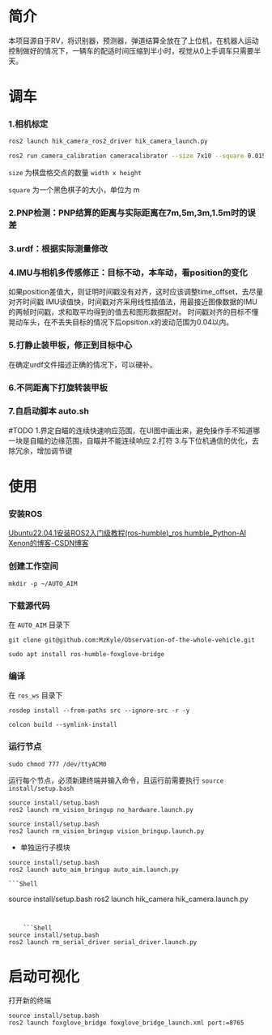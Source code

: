 # 简介
本项目源自于RV，将识别器，预测器，弹道结算全放在了上位机，在机器人运动控制做好的情况下，一辆车的配适时间压缩到半小时，视觉从0上手调车只需要半天。

# 调车
### 1.相机标定
```bash
ros2 launch hik_camera_ros2_driver hik_camera_launch.py

ros2 run camera_calibration cameracalibrator --size 7x10 --square 0.015 image:=/camera/image camera:=/camera
```
`size` 为棋盘格交点的数量 `width x height`

`square` 为一个黑色棋子的大小，单位为 m

### 2.PNP检测：PNP结算的距离与实际距离在7m,5m,3m,1.5m时的误差
### 3.urdf：根据实际测量修改
### 4.IMU与相机多传感修正：目标不动，本车动，看position的变化
如果position差值大，则证明时间戳没有对齐，这时应该调整time_offset，去尽量对齐时间戳
IMU读值快，时间戳对齐采用线性插值法，用最接近图像数据的IMU的两帧时间戳，求和取平均得到的值去和图形数据配对。
时间戳对齐的目标不懂晃动车头，在不丢失目标的情况下后opsition.x的波动范围为0.04以内。
### 5.打静止装甲板，修正到目标中心
在确定urdf文件描述正确的情况下，可以硬补。
### 6.不同距离下打旋转装甲板
### 7.自启动脚本 auto.sh


#TODO
1.界定自瞄的连续快速响应范围，在UI图中画出来，避免操作手不知道哪一块是自瞄的边缘范围，自瞄并不能连续响应
2.打符
3.与下位机通信的优化，去除冗余，增加调节键
# 使用
### 安装ROS
  [Ubuntu22.04.1安装ROS2入门级教程(ros-humble)_ros humble_Python-AI Xenon的博客-CSDN博客](https://blog.csdn.net/yxn4065/article/details/127352587)

### 创建工作空间

  ```Shell
mkdir -p ~/AUTO_AIM
```

### 下载源代码

  在 `AUTO_AIM` 目录下

  ```Shell
git clone git@github.com:MzKyle/Observation-of-the-whole-vehicle.git
```


  ```Shell
sudo apt install ros-humble-foxglove-bridge
```


### 编译

  在 `ros_ws` 目录下

  ```Shell
rosdep install --from-paths src --ignore-src -r -y
```


  ```Shell
colcon build --symlink-install
```


### 运行节点

  ```Shell
sudo chmod 777 /dev/ttyACM0
```


  运行每个节点，必须新建终端并输入命令，且运行前需要执行 `source install/setup.bash`

  ```Shell
source install/setup.bash
ros2 launch rm_vision_bringup no_hardware.launch.py
```


  ```Shell
source install/setup.bash
ros2 launch rm_vision_bringup vision_bringup.launch.py
```


  - 单独运行子模块


```Shell
source install/setup.bash
ros2 launch auto_aim_bringup auto_aim.launch.py 
```


    ```Shell
source install/setup.bash
ros2 launch hik_camera hik_camera.launch.py
```


    ```Shell
source install/setup.bash
ros2 launch rm_serial_driver serial_driver.launch.py
```


# 启动可视化

  打开新的终端

  ```Shell
source install/setup.bash
ros2 launch foxglove_bridge foxglove_bridge_launch.xml port:=8765
```



